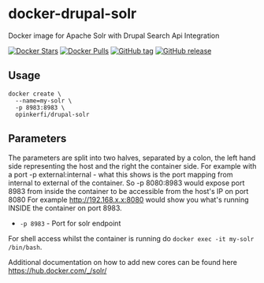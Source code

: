 # docker-drupal-solr
Docker image for Apache Solr with Drupal Search Api Integration

[![Docker Stars](https://img.shields.io/docker/stars/opinkerfi/docker-drupal-solr.svg)]()
[![Docker Pulls](https://img.shields.io/docker/pulls/opinkerfi/docker-drupal-solr.svg)]()
[![GitHub tag](https://img.shields.io/github/tag/opinkerfi/docker-drupal-solr.svg)]()
[![GitHub release](https://img.shields.io/github/release/opinkerfi/docker-drupal-solr.svg)]()

## Usage

```
docker create \ 
  --name=my-solr \
  -p 8983:8983 \
  opinkerfi/drupal-solr
```

## Parameters

The parameters are split into two halves, separated by a colon, the left hand side representing the host and the right the container side. 
For example with a port -p external:internal - what this shows is the port mapping from internal to external of the container.
So -p 8080:8983 would expose port 8983 from inside the container to be accessible from the host's IP on port 8080 
For example http://192.168.x.x:8080 would show you what's running INSIDE the container on port 8983.

* `-p 8983` - Port for solr endpoint

For shell access whilst the container is running do `docker exec -it my-solr /bin/bash`.

Additional documentation on how to add new cores can be found here https://hub.docker.com/_/solr/
